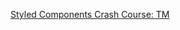 [Styled Components Crash Course: TM](https://www.youtube.com/watch?v=02zO0hZmwnw&list=PLfruCl-i8oXyRY67iEnMIzwLDlQ9wD8A1&index=1&t=955s)
